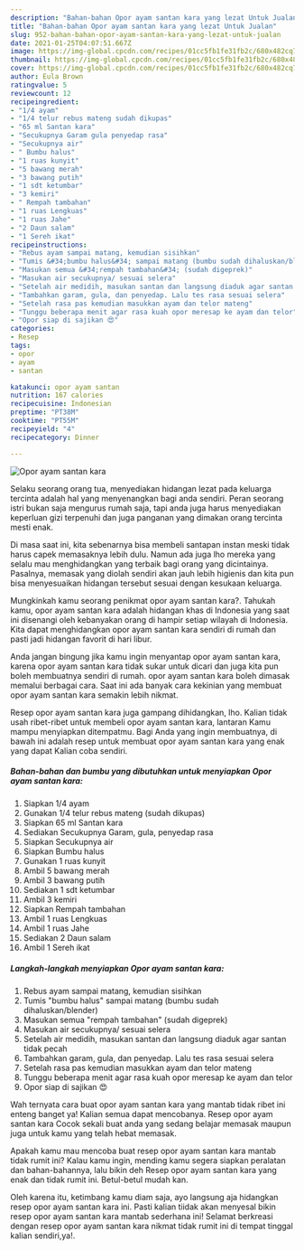 ```yaml
---
description: "Bahan-bahan Opor ayam santan kara yang lezat Untuk Jualan"
title: "Bahan-bahan Opor ayam santan kara yang lezat Untuk Jualan"
slug: 952-bahan-bahan-opor-ayam-santan-kara-yang-lezat-untuk-jualan
date: 2021-01-25T04:07:51.667Z
image: https://img-global.cpcdn.com/recipes/01cc5fb1fe31fb2c/680x482cq70/opor-ayam-santan-kara-foto-resep-utama.jpg
thumbnail: https://img-global.cpcdn.com/recipes/01cc5fb1fe31fb2c/680x482cq70/opor-ayam-santan-kara-foto-resep-utama.jpg
cover: https://img-global.cpcdn.com/recipes/01cc5fb1fe31fb2c/680x482cq70/opor-ayam-santan-kara-foto-resep-utama.jpg
author: Eula Brown
ratingvalue: 5
reviewcount: 12
recipeingredient:
- "1/4 ayam"
- "1/4 telur rebus mateng sudah dikupas"
- "65 ml Santan kara"
- "Secukupnya Garam gula penyedap rasa"
- "Secukupnya air"
- " Bumbu halus"
- "1 ruas kunyit"
- "5 bawang merah"
- "3 bawang putih"
- "1 sdt ketumbar"
- "3 kemiri"
- " Rempah tambahan"
- "1 ruas Lengkuas"
- "1 ruas Jahe"
- "2 Daun salam"
- "1 Sereh ikat"
recipeinstructions:
- "Rebus ayam sampai matang, kemudian sisihkan"
- "Tumis &#34;bumbu halus&#34; sampai matang (bumbu sudah dihaluskan/blender)"
- "Masukan semua &#34;rempah tambahan&#34; (sudah digeprek)"
- "Masukan air secukupnya/ sesuai selera"
- "Setelah air medidih, masukan santan dan langsung diaduk agar santan tidak pecah"
- "Tambahkan garam, gula, dan penyedap. Lalu tes rasa sesuai selera"
- "Setelah rasa pas kemudian masukkan ayam dan telor mateng"
- "Tunggu beberapa menit agar rasa kuah opor meresap ke ayam dan telor"
- "Opor siap di sajikan 😍"
categories:
- Resep
tags:
- opor
- ayam
- santan

katakunci: opor ayam santan 
nutrition: 167 calories
recipecuisine: Indonesian
preptime: "PT38M"
cooktime: "PT55M"
recipeyield: "4"
recipecategory: Dinner

---
```



![Opor ayam santan kara](https://img-global.cpcdn.com/recipes/01cc5fb1fe31fb2c/680x482cq70/opor-ayam-santan-kara-foto-resep-utama.jpg)

Selaku seorang orang tua, menyediakan hidangan lezat pada keluarga tercinta adalah hal yang menyenangkan bagi anda sendiri. Peran seorang istri bukan saja mengurus rumah saja, tapi anda juga harus menyediakan keperluan gizi terpenuhi dan juga panganan yang dimakan orang tercinta mesti enak.

Di masa  saat ini, kita sebenarnya bisa membeli santapan instan meski tidak harus capek memasaknya lebih dulu. Namun ada juga lho mereka yang selalu mau menghidangkan yang terbaik bagi orang yang dicintainya. Pasalnya, memasak yang diolah sendiri akan jauh lebih higienis dan kita pun bisa menyesuaikan hidangan tersebut sesuai dengan kesukaan keluarga. 



Mungkinkah kamu seorang penikmat opor ayam santan kara?. Tahukah kamu, opor ayam santan kara adalah hidangan khas di Indonesia yang saat ini disenangi oleh kebanyakan orang di hampir setiap wilayah di Indonesia. Kita dapat menghidangkan opor ayam santan kara sendiri di rumah dan pasti jadi hidangan favorit di hari libur.

Anda jangan bingung jika kamu ingin menyantap opor ayam santan kara, karena opor ayam santan kara tidak sukar untuk dicari dan juga kita pun boleh membuatnya sendiri di rumah. opor ayam santan kara boleh dimasak memalui berbagai cara. Saat ini ada banyak cara kekinian yang membuat opor ayam santan kara semakin lebih nikmat.

Resep opor ayam santan kara juga gampang dihidangkan, lho. Kalian tidak usah ribet-ribet untuk membeli opor ayam santan kara, lantaran Kamu mampu menyiapkan ditempatmu. Bagi Anda yang ingin membuatnya, di bawah ini adalah resep untuk membuat opor ayam santan kara yang enak yang dapat Kalian coba sendiri.

<!--inarticleads1-->

##### Bahan-bahan dan bumbu yang dibutuhkan untuk menyiapkan Opor ayam santan kara:

1. Siapkan 1/4 ayam
1. Gunakan 1/4 telur rebus mateng (sudah dikupas)
1. Siapkan 65 ml Santan kara
1. Sediakan Secukupnya Garam, gula, penyedap rasa
1. Siapkan Secukupnya air
1. Siapkan  Bumbu halus
1. Gunakan 1 ruas kunyit
1. Ambil 5 bawang merah
1. Ambil 3 bawang putih
1. Sediakan 1 sdt ketumbar
1. Ambil 3 kemiri
1. Siapkan  Rempah tambahan
1. Ambil 1 ruas Lengkuas
1. Ambil 1 ruas Jahe
1. Sediakan 2 Daun salam
1. Ambil 1 Sereh ikat




<!--inarticleads2-->

##### Langkah-langkah menyiapkan Opor ayam santan kara:

1. Rebus ayam sampai matang, kemudian sisihkan
1. Tumis &#34;bumbu halus&#34; sampai matang (bumbu sudah dihaluskan/blender)
1. Masukan semua &#34;rempah tambahan&#34; (sudah digeprek)
1. Masukan air secukupnya/ sesuai selera
1. Setelah air medidih, masukan santan dan langsung diaduk agar santan tidak pecah
1. Tambahkan garam, gula, dan penyedap. Lalu tes rasa sesuai selera
1. Setelah rasa pas kemudian masukkan ayam dan telor mateng
1. Tunggu beberapa menit agar rasa kuah opor meresap ke ayam dan telor
1. Opor siap di sajikan 😍




Wah ternyata cara buat opor ayam santan kara yang mantab tidak ribet ini enteng banget ya! Kalian semua dapat mencobanya. Resep opor ayam santan kara Cocok sekali buat anda yang sedang belajar memasak maupun juga untuk kamu yang telah hebat memasak.

Apakah kamu mau mencoba buat resep opor ayam santan kara mantab tidak rumit ini? Kalau kamu ingin, mending kamu segera siapkan peralatan dan bahan-bahannya, lalu bikin deh Resep opor ayam santan kara yang enak dan tidak rumit ini. Betul-betul mudah kan. 

Oleh karena itu, ketimbang kamu diam saja, ayo langsung aja hidangkan resep opor ayam santan kara ini. Pasti kalian tiidak akan menyesal bikin resep opor ayam santan kara mantab sederhana ini! Selamat berkreasi dengan resep opor ayam santan kara nikmat tidak rumit ini di tempat tinggal kalian sendiri,ya!.

